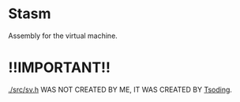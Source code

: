 # Stasm

Assembly for the virtual machine.

# !!IMPORTANT!!

[./src/sv.h](./src/sv.h) WAS NOT CREATED BY ME, IT WAS CREATED BY [Tsoding](https://github.com/tsoding).
